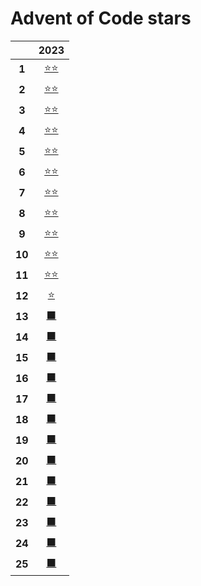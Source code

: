 # Advent of Code stars
||2023|
|:-:|:-:|
|**1**|[⭐⭐](https://adventofcode.com/2023/day/1)|
|**2**|[⭐⭐](https://adventofcode.com/2023/day/2)|
|**3**|[⭐⭐](https://adventofcode.com/2023/day/3)|
|**4**|[⭐⭐](https://adventofcode.com/2023/day/4)|
|**5**|[⭐⭐](https://adventofcode.com/2023/day/5)|
|**6**|[⭐⭐](https://adventofcode.com/2023/day/6)|
|**7**|[⭐⭐](https://adventofcode.com/2023/day/7)|
|**8**|[⭐⭐](https://adventofcode.com/2023/day/8)|
|**9**|[⭐⭐](https://adventofcode.com/2023/day/9)|
|**10**|[⭐⭐](https://adventofcode.com/2023/day/10)|
|**11**|[⭐⭐](https://adventofcode.com/2023/day/11)|
|**12**|[⭐](https://adventofcode.com/2023/day/12)|
|**13**|[⬛](https://adventofcode.com/2023/day/13)|
|**14**|[⬛](https://adventofcode.com/2023/day/14)|
|**15**|[⬛](https://adventofcode.com/2023/day/15)|
|**16**|[⬛](https://adventofcode.com/2023/day/16)|
|**17**|[⬛](https://adventofcode.com/2023/day/17)|
|**18**|[⬛](https://adventofcode.com/2023/day/18)|
|**19**|[⬛](https://adventofcode.com/2023/day/19)|
|**20**|[⬛](https://adventofcode.com/2023/day/20)|
|**21**|[⬛](https://adventofcode.com/2023/day/21)|
|**22**|[⬛](https://adventofcode.com/2023/day/22)|
|**23**|[⬛](https://adventofcode.com/2023/day/23)|
|**24**|[⬛](https://adventofcode.com/2023/day/24)|
|**25**|[⬛](https://adventofcode.com/2023/day/25)|
